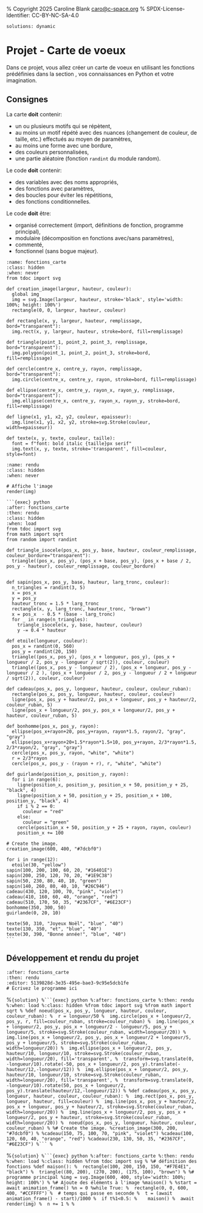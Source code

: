 % Copyright 2025 Caroline Blank <caro@c-space.org>
% SPDX-License-Identifier: CC-BY-NC-SA-4.0

```{metadata}
solutions: dynamic
```

# Projet - Carte de voeux

Dans ce projet, vous allez créer un carte de voeux en utilisant les fonctions
prédéfinies dans la section [](fonctions-dessin.md), vos connaissances en Python
et votre imagination.

## Consignes

La carte **doit** contenir:
- un ou plusieurs motifs qui se répètent,
- au moins un motif répété avec des nuances (changement de couleur, de taille,
  etc.) effectués au moyen de paramètres,
- au moins une forme avec une bordure,
- des couleurs personnalisées,
- une partie aléatoire (fonction `randint` du module random).

Le code **doit** contenir:
- des variables avec des noms appropriés,
- des fonctions avec paramètres,
- des boucles pour éviter les répétitions,
- des fonctions conditionnelles.

Le code **doit** être:
- organisé correctement (import, définitions de fonction, programme principal),
- modulaire (décomposition en fonctions avec/sans paramètres),
- commenté,
- fonctionnel (sans bogue majeur).

```{exec} python
:name: fonctions_carte
:class: hidden
:when: never
from tdoc import svg

def creation_image(largeur, hauteur, couleur):
  global img
  img = svg.Image(largeur, hauteur, stroke='black', style='width: 100%; height: 100%')
  rectangle(0, 0, largeur, hauteur, couleur)

def rectangle(x, y, largeur, hauteur, remplissage, bord="transparent"):
  img.rect(x, y, largeur, hauteur, stroke=bord, fill=remplissage)

def triangle(point_1, point_2, point_3, remplissage, bord="transparent"):
  img.polygon(point_1, point_2, point_3, stroke=bord, fill=remplissage)

def cercle(centre_x, centre_y, rayon, remplissage, bord="transparent"):
  img.circle(centre_x, centre_y, rayon, stroke=bord, fill=remplissage)

def ellipse(centre_x, centre_y, rayon_x, rayon_y, remplissage, bord="transparent"):
  img.ellipse(centre_x, centre_y, rayon_x, rayon_y, stroke=bord, fill=remplissage)

def ligne(x1, y1, x2, y2, couleur, epaisseur):
  img.line(x1, y1, x2, y2, stroke=svg.Stroke(couleur, width=epaisseur))

def texte(x, y, texte, couleur, taille):
  font = f"font: bold italic {taille}px serif"
  img.text(x, y, texte, stroke='transparent', fill=couleur, style=font)
```

```{exec} python
:name: rendu
:class: hidden
:when: never

# Affiche l'image
render(img)
```

````{solution}
```{exec} python
:after: fonctions_carte
:then: rendu
:class: hidden
:when: load
from tdoc import svg
from math import sqrt
from random import randint

def triangle_isocele(pos_x, pos_y, base, hauteur, couleur_remplissage, couleur_bordure="transparent"):
  triangle((pos_x, pos_y), (pos_x + base, pos_y), (pos_x + base / 2, pos_y - hauteur), couleur_remplissage, couleur_bordure)


def sapin(pos_x, pos_y, base, hauteur, larg_tronc, couleur):
  n_triangles = randint(3, 5)
  x = pos_x
  y = pos_y
  hauteur_tronc = 1.5 * larg_tronc
  rectangle(x, y, larg_tronc, hauteur_tronc, "brown")
  x = pos_x  - 0.5 * (base - larg_tronc)
  for _ in range(n_triangles):
    triangle_isocele(x, y, base, hauteur, couleur)
    y -= 0.4 * hauteur

def etoile(longueur, couleur):
  pos_x = randint(0, 560)
  pos_y = randint(20, 150)
  triangle((pos_x, pos_y), (pos_x + longueur, pos_y), (pos_x + longueur / 2, pos_y - longueur / sqrt(2)), couleur, couleur)
  triangle((pos_x, pos_y - longueur / 2), (pos_x + longueur, pos_y - longueur / 2 ), (pos_x + longueur / 2, pos_y - longueur / 2 + longueur / sqrt(2)), couleur, couleur)

def cadeau(pos_x, pos_y, longueur, hauteur, couleur, couleur_ruban):
  rectangle(pos_x, pos_y, longueur, hauteur, couleur, couleur)
  ligne(pos_x, pos_y + hauteur/2, pos_x + longueur, pos_y + hauteur/2, couleur_ruban, 5)
  ligne(pos_x + longueur/2, pos_y, pos_x + longueur/2, pos_y + hauteur, couleur_ruban, 5)

def bonhomme(pos_x, pos_y, rayon):
  ellipse(pos_x+rayon+20, pos_y+rayon, rayon*1.5, rayon/2, "gray", "gray")
  ellipse(pos_x+rayon+20+1.5*rayon*1.5+10, pos_y+rayon, 2/3*rayon*1.5, 2/3*rayon/2, "gray", "gray")
  cercle(pos_x, pos_y, rayon, "white", "white")
  r = 2/3*rayon
  cercle(pos_x, pos_y - (rayon + r), r, "white", "white")

def guirlande(position_x, position_y, rayon):
  for i in range(6):
    ligne(position_x, position_y, position_x + 50, position_y + 25, "black", 4)
    ligne(position_x + 50, position_y + 25, position_x + 100, position_y, "black", 4)
    if i % 2 == 0:
      couleur = "red"
    else:
      couleur = "green"
    cercle(position_x + 50, position_y + 25 + rayon, rayon, couleur)
    position_x += 100

# Create the image.
creation_image(600, 400, "#7dcbf0")

for i in range(12):
  etoile(30, "yellow")
sapin(100, 200, 100, 60, 20, "#16401E")
sapin(200, 250, 120, 70, 20, "#1E9C38")
sapin(50, 230, 80, 40, 10, "green")
sapin(140, 260, 80, 40, 10, "#26C946")
cadeau(430, 120, 100, 70, "pink", "violet")
cadeau(410, 160, 60, 40, "orange", "red")
cadeau(510, 170, 50, 35, "#2367CF", "#6E23CF")
bonhomme(350, 300, 50)
guirlande(0, 20, 10)

texte(50, 310, "Joyeux Noël", "blue", "40")
texte(130, 350, "et", "blue", "40")
texte(30, 390, "Bonne année!", "blue", "40")
```
````

## Développement et rendu du projet

```{exec} python
:after: fonctions_carte
:then: rendu
:editor: 5139828d-3e35-495e-bae3-9c95e5dcb1fe
# Écrivez le programme ici
```



%````{solution}
%```{exec} python
%:after: fonctions_carte
%:then: rendu
%:when: load
%:class: hidden
%from tdoc import svg
%from math import sqrt
%
%def noeud(pos_x, pos_y, longueur, hauteur, couleur, couleur_ruban):
%  r = longueur/50
%  img.circle(pos_x + longueur/2, pos_y, r, fill=couleur_ruban, stroke=couleur_ruban)
%  img.line(pos_x + longueur/2, pos_y, pos_x + longueur/2 - longueur/5, pos_y + longueur/5, stroke=svg.Stroke(couleur_ruban, width=longueur/20))
%  img.line(pos_x + longueur/2, pos_y, pos_x + longueur/2 + longueur/5, pos_y + longueur/5, stroke=svg.Stroke(couleur_ruban, width=longueur/20))
%  img.ellipse(pos_x + longueur/2, pos_y, hauteur/10, longueur/10, stroke=svg.Stroke(couleur_ruban, width=longueur/20), fill='transparent',
%  transform=svg.translate(0, -longueur/10).rotate(-50, pos_x + longueur/2, pos_y).translate(-hauteur/12,-longueur/12))
%  img.ellipse(pos_x + longueur/2, pos_y, hauteur/10, longueur/10, stroke=svg.Stroke(couleur_ruban, width=longueur/20), fill='transparent',
%  transform=svg.translate(0, -longueur/10).rotate(50, pos_x + longueur/2, pos_y).translate(hauteur/12,-longueur/12))
%
%def cadeau(pos_x, pos_y, longueur, hauteur, couleur, couleur_ruban):
%  img.rect(pos_x, pos_y, longueur, hauteur, fill=couleur)
%  img.line(pos_x, pos_y + hauteur/2, pos_x + longueur, pos_y + hauteur/2, stroke=svg.Stroke(couleur_ruban, width=longueur/20))
%  img.line(pos_x + longueur/2, pos_y, pos_x + longueur/2, pos_y + hauteur, stroke=svg.Stroke(couleur_ruban, width=longueur/20))
%  noeud(pos_x, pos_y, longueur, hauteur, couleur, couleur_ruban)
%
%# Create the image.
%creation_image(300, 200, "#7dcbf0")
%
%cadeau(150, 75, 100, 70, "pink", "violet")
%cadeau(100, 120, 60, 40, "orange", "red")
%cadeau(230, 130, 50, 35, "#2367CF", "#6E23CF")
%```
%````

%````{solution}
%```{exec} python
%:after: fonctions_carte
%:then: rendu
%:when: load
%:class: hidden
%from tdoc import svg
%
%# définition des fonctions
%def maison():
%  rectangle(100, 200, 150, 150, "#F7E4E1", "black")
%  triangle((80, 200), (270, 200), (175, 100), "brown")
%
%# programme principal
%img = svg.Image(600, 400, style='width: 100%; height: 100%')
%
%# Ajoute des éléments à l'image
%maison()
%
%start = await animation_frame()
%n = 0
%while True:
%  rectangle(0, 0, 600, 400, "#CCFFFF")
%  # temps qui passe en seconde
%  t = (await animation_frame() - start)/1000
%  if t%1<0.5:
%    maison()
%  await render(img)
%  n += 1
%
%````
